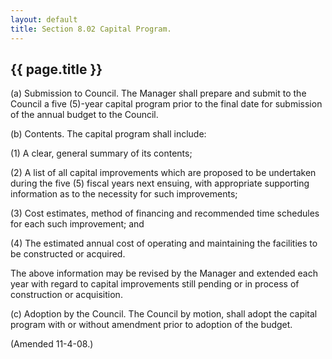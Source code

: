 ```yaml
---
layout: default 
title: Section 8.02 Capital Program.
---
```


{{ page.title }}
----------------

​(a) Submission to Council. The Manager shall prepare and submit to the
Council a five (5)-year capital program prior to the final date for
submission of the annual budget to the Council.

​(b) Contents. The capital program shall include:

​(1) A clear, general summary of its contents;

​(2) A list of all capital improvements which are proposed to be
undertaken during the five (5) fiscal years next ensuing, with
appropriate supporting information as to the necessity for such
improvements;

​(3) Cost estimates, method of financing and recommended time schedules
for each such improvement; and

​(4) The estimated annual cost of operating and maintaining the
facilities to be constructed or acquired.

The above information may be revised by the Manager and extended each
year with regard to capital improvements still pending or in process of
construction or acquisition.

​(c) Adoption by the Council. The Council by motion, shall adopt the
capital program with or without amendment prior to adoption of the
budget.

(Amended 11-4-08.)
